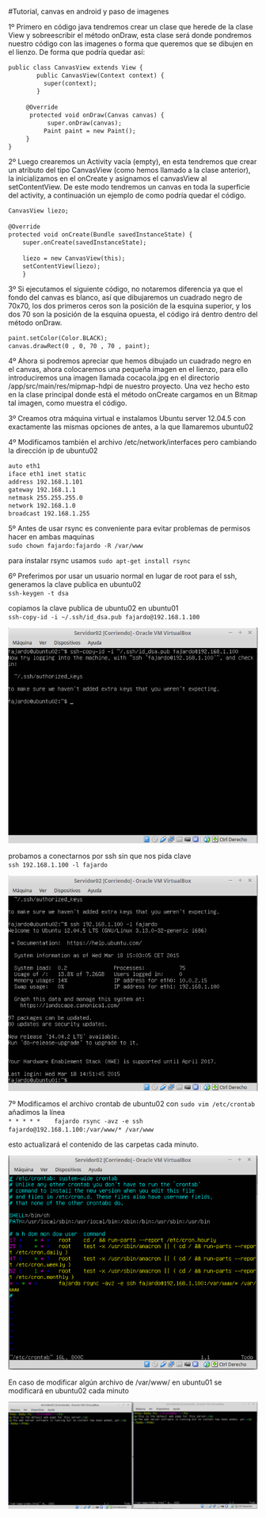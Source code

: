 
#Tutorial, canvas en android y paso de imagenes

[cpClavePublica]:https://github.com/odrajaf/swap1415/blob/master/Practica2/copiando%20clave%20publica.png
[sshClavePub]:https://github.com/odrajaf/swap1415/blob/master/Practica2/ssh%20mediante%20clave%20publica.png
[crontab]:https://github.com/odrajaf/swap1415/blob/master/Practica2/crontab.png
[resultado]:https://github.com/odrajaf/swap1415/blob/master/Practica2/contrab%20con%20rsync.png

1º Primero en código java tendremos crear un clase que herede de la clase View y sobreescribir el método onDraw, esta clase será donde pondremos nuestro código con las imagenes o forma que queremos que se dibujen en el lienzo. De forma que podría quedar así:

	public class CanvasView extends View {
        	public CanvasView(Context context) {
          	  super(context);
        	}

       	 @Override
      	  protected void onDraw(Canvas canvas) {
         	   super.onDraw(canvas);
          	  Paint paint = new Paint();
       	 }
	}


2º Luego crearemos un Activity vacía (empty), en esta tendremos que crear un atributo del tipo CanvasView (como hemos llamado a la clase anterior), la inicializamos en el  onCreate y asignamos el canvasView al setContentView. De este modo tendremos un canvas en toda la superficie del activity, a continuación un ejemplo de como podría quedar el código.

	CanvasView liezo;

	@Override
	protected void onCreate(Bundle savedInstanceState) {
		super.onCreate(savedInstanceState);
        
		liezo = new CanvasView(this);
		setContentView(liezo);
    	}

3º Si ejecutamos el siguiente código, no notaremos diferencia ya que el fondo del canvas es blanco, así que dibujaremos un cuadrado negro de 70x70, los dos primeros ceros son la posición de la esquina superior, y los dos 70 son la posición de la esquina opuesta, el código irá dentro dentro del método onDraw.

	paint.setColor(Color.BLACK);
	canvas.drawRect(0 , 0, 70 , 70 , paint);


4º Ahora si podremos apreciar que hemos dibujado un cuadrado negro en el canvas, ahora colocaremos una pequeña imagen en el lienzo, para ello introduciremos una imagen llamada cocacola.jpg en el directorio /app/src/main/res/mipmap-hdpi de nuestro proyecto. Una vez hecho esto en la clase principal donde está el método onCreate cargamos en un Bitmap tal imagen, como muestra el código.


3º Creamos otra máquina virtual e instalamos Ubuntu server 12.04.5 con exactamente las mismas opciones de antes, a la que llamaremos ubuntu02

4º Modificamos también el archivo /etc/network/interfaces pero cambiando la dirección ip de ubuntu02

    auto eth1
    iface eth1 inet static
    address 192.168.1.101
    gateway 192.168.1.1
    netmask 255.255.255.0
    network 192.168.1.0
    broadcast 192.168.1.255


5º Antes de usar rsync es conveniente para evitar problemas de permisos hacer en ambas maquinas<br/>`sudo chown fajardo:fajardo -R /var/www`

para instalar rsync usamos `sudo apt-get install rsync`
		

6º Preferimos por usar un usuario normal en lugar de root para el ssh, 
   generamos la clave publica en ubuntu02<br/>`ssh-keygen -t dsa`

copiamos la clave publica de ubuntu02 en ubuntu01<br/>
`ssh-copy-id -i ~/.ssh/id_dsa.pub fajardo@192.168.1.100`
	
![alt text][cpClavePublica]

probamos a conectarnos por ssh sin que nos pida clave<br/>
	`ssh 192.168.1.100 -l fajardo`
	
![alt text][sshClavePub]

7º Modificamos el archivo crontab de ubuntu02 con `sudo vim /etc/crontab`
añadimos la línea<br/>`* * * * *	fajardo	rsync -avz -e ssh fajardo@192.168.1.100:/var/www/* /var/www`

esto actualizará el contenido de las carpetas cada minuto.

![alt text][crontab]

En caso de modificar algún archivo de /var/www/ en ubuntu01 se modificará en ubuntu02 cada minuto

![alt text][resultado]
	
